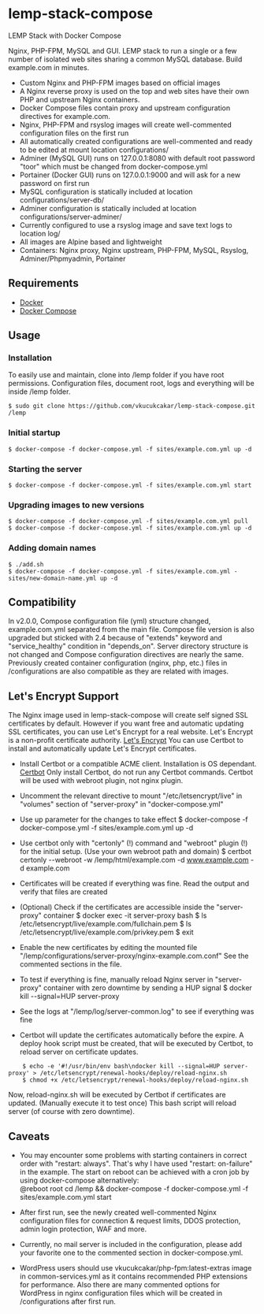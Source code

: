 # lemp-stack-compose

LEMP Stack with Docker Compose

Nginx, PHP-FPM, MySQL and GUI.
LEMP stack to run a single or a few number of isolated web sites sharing a common MySQL database.
Build example.com in minutes.

* Custom Nginx and PHP-FPM images based on official images
* A Nginx reverse proxy is used on the top and web sites have their own PHP and upstream Nginx containers.
* Docker Compose files contain proxy and upstream configuration directives for example.com. 
* Nginx, PHP-FPM and rsyslog images will create well-commented configuration files on the first run
* All automatically created configurations are well-commented and ready to be edited at mount location configurations/
* Adminer (MySQL GUI) runs on 127.0.0.1:8080 with default root password "toor" which must be changed from docker-compose.yml
* Portainer (Docker GUI) runs on 127.0.0.1:9000 and will ask for a new password on first run
* MySQL configuration is statically included at location configurations/server-db/
* Adminer configuration is statically included at location configurations/server-adminer/
* Currently configured to use a rsyslog image and save text logs to location log/
* All images are Alpine based and lightweight
* Containers: Nginx proxy, Nginx upstream, PHP-FPM, MySQL, Rsyslog, Adminer/Phpmyadmin, Portainer

## Requirements

* [Docker](https://docs.docker.com/engine/installation/#server )
* [Docker Compose](https://docs.docker.com/compose/install/ )

## Usage

### Installation

To easily use and maintain, clone into /lemp folder if you have root permissions.
Configuration files, document root, logs and everything will be inside /lemp folder.

	$ sudo git clone https://github.com/vkucukcakar/lemp-stack-compose.git /lemp

### Initial startup
	$ docker-compose -f docker-compose.yml -f sites/example.com.yml up -d

### Starting the server
	$ docker-compose -f docker-compose.yml -f sites/example.com.yml start
	
### Upgrading images to new versions
	$ docker-compose -f docker-compose.yml -f sites/example.com.yml pull
	$ docker-compose -f docker-compose.yml -f sites/example.com.yml up -d
	
### Adding domain names
	$ ./add.sh
	$ docker-compose -f docker-compose.yml -f sites/example.com.yml -sites/new-domain-name.yml up -d

## Compatibility

In v2.0.0, Compose configuration file (yml) structure changed, example.com.yml separated from the main file.
Compose file version is also upgraded but sticked with 2.4 because of "extends" keyword and "service_healthy" condition in "depends_on".
Server directory structure is not changed and Compose configuration directives are nearly the same.
Previously created container configuration (nginx, php, etc.) files in /configurations are also compatible as they are related with images.

## Let's Encrypt Support

The Nginx image used in lemp-stack-compose will create self signed SSL certificates by default.
However if you want free and automatic updating SSL certificates, you can use Let's Encrypt for a real website. 
Let's Encrypt is a non-profit certificate authority. [Let's Encrypt](https://letsencrypt.org/ )
You can use Certbot to install and automatically update Let's Encrypt certificates.

* Install Certbot or a compatible ACME client. Installation is OS dependant. 
  [Certbot](https://certbot.eff.org/instructions ) 
  Only install Certbot, do not run any Certbot commands. Certbot will be used with webroot plugin, not nginx plugin.

* Uncomment the relevant directive to mount "/etc/letsencrypt/live" in "volumes" section of "server-proxy" in "docker-compose.yml"

* Use up parameter for the changes to take effect
	$ docker-compose -f docker-compose.yml -f sites/example.com.yml up -d

* Use certbot only with "certonly" (!) command and "webroot" plugin (!) for the initial setup. (Use your own webroot path and domain)
	$ certbot certonly --webroot -w /lemp/html/example.com -d www.example.com -d example.com

* Certificates will be created if everything was fine. Read the output and verify that files are created
	
* (Optional) Check if the certificates are accessible inside the "server-proxy" container
	$ docker exec -it server-proxy bash
	$ ls /etc/letsencrypt/live/example.com/fullchain.pem
	$ ls /etc/letsencrypt/live/example.com/privkey.pem
	$ exit

* Enable the new certificates by editing the mounted file "/lemp/configurations/server-proxy/nginx-example.com.conf"
  See the commented sections in the file.

* To test if everything is fine, manually reload Nginx server in "server-proxy" container with zero downtime by sending a HUP signal
	$ docker kill --signal=HUP server-proxy

* See the logs at "/lemp/log/server-common.log" to see if everything was fine

* Certbot will update the certificates automatically before the expire.
  A deploy hook script must be created, that will be executed by Certbot, to reload server on certificate updates.

```
    $ echo -e '#!/usr/bin/env bash\ndocker kill --signal=HUP server-proxy' > /etc/letsencrypt/renewal-hooks/deploy/reload-nginx.sh
    $ chmod +x /etc/letsencrypt/renewal-hooks/deploy/reload-nginx.sh
```

  Now, reload-nginx.sh will be executed by Certbot if certificates are updated. (Manually execute it to test once)
  This bash script will reload server (of course with zero downtime).
  

## Caveats

* You may encounter some problems with starting containers in correct order with "restart: always".
  That's why I have used "restart: on-failure" in the example.
  The start on reboot can be achieved with a cron job by using docker-compose alternatively:  
  @reboot root cd /lemp && docker-compose -f docker-compose.yml -f sites/example.com.yml start

* After first run, see the newly created well-commented Nginx configuration files for connection & request limits, DDOS protection, admin login protection, WAF and more.  

* Currently, no mail server is included in the configuration, please add your favorite one to the commented section in docker-compose.yml.

* WordPress users should use vkucukcakar/php-fpm:latest-extras image in common-services.yml as it contains recommended PHP extensions
  for performance. Also there are many commented options for WordPress in nginx configuration files which will be created in /configurations after first run.
